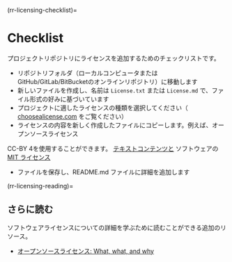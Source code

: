 (rr-licensing-checklist)=
# Checklist

プロジェクトリポジトリにライセンスを追加するためのチェックリストです。

- リポジトリフォルダ（ローカルコンピュータまたはGitHub/GitLab/BitBucketのオンラインリポジトリ）に移動します
- 新しいファイルを作成し、名前は `License.txt` または `License.md` で、ファイル形式の好みに基づいています
- プロジェクトに適したライセンスの種類を選択してください（ [choosealicense.com](https://choosealicense.com/) をご覧ください）
- ライセンスの内容を新しく作成したファイルにコピーします。例えば、オープンソースライセンス

CC-BY 4を使用することができます。 [ テキストコンテンツと](https://choosealicense.com/licenses/cc-by-4.0/) ソフトウェアの [MIT ライセンス](https://choosealicense.com/licenses/mit/)</li> 
  
  - ファイルを保存し、README.md ファイルに詳細を追加します</ul> 

(rr-licensing-reading)=


## さらに読む

ソフトウェアライセンスについての詳細を学ぶために読むことができる追加のリソース。

 - [オープンソースライセンス: What, what, and why](https://arstechnica.com/gadgets/2020/02/how-to-choose-an-open-source-license/)
